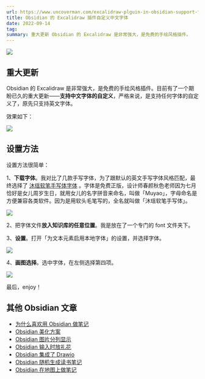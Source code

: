 ```yaml
---
url: https://www.uncoverman.com/excalidraw-plguin-in-obsidian-support-font-custom.html
title: Obsidian 的 Excalidraw 插件自定义中文字体
date: 2022-09-14
tag: 
summary: 重大更新 Obsidian 的 Excalidraw 是非常强大，是免费的手绘风格插件。
---
```

![](https://vip1.loli.io/2022/02/26/NBIYJu1AjEov72S.png)

## [](#重大更新 "重大更新")重大更新

Obsidian 的 Excalidraw 是非常强大，是免费的手绘风格插件。目前有了一个期盼已久的重大更新——**支持中文字体的自定义**，严格来说，是支持任何字体的自定义了，原先只支持英文字体。

效果如下：  

![](https://vip1.loli.io/2022/02/26/ib3ge2f7WlQEACa.png)

## [](#设置方法 "设置方法")设置方法

设置方法很简单：

1、**下载字体**。我对比了几款手写字体，为了跟默认的英文手写字体风格匹配，最终选择了 [沐瑶软笔手写体字体](https://www.fonts.net.cn/font-35068393713.html) 。字体是免费正版，设计师春颜秋色老师因为七月恰好是女儿周岁生日，就用女儿的名字拼音来命名，叫做「Muyao」，字母命名是方便兼容各类软件。因为是用软头毛笔写的，全名就叫做「沐瑶软笔手写体」。  

![](https://vip2.loli.io/2022/02/26/kKHXl7wzaTFLWrV.png)

  
2、把字体文件**放入知识库的任意位置**。我是放在了一个专门的 font 文件夹下。

3、**设置**。打开「为文本元素启用本地字体」的设置，并选择字体。

![](https://vip1.loli.io/2022/02/26/MqEJrDsQVRHt8lN.png)

4、**画图选择**。选中字体，在左侧选择第四项。  

![](https://vip1.loli.io/2022/02/26/xBcn8HDyYLjvOZu.png)

最后，enjoy！

## [](#其他-Obsidian-文章 "其他 Obsidian 文章")其他 Obsidian 文章

*   [为什么喜欢用 Obsidian 做笔记](https://www.uncoverman.com/the-reason-for-choosing-obsidian.html)
*   [Obsidian 美化方案](https://www.uncoverman.com/obsidian-beautification.html)
*   [Obsidian 图片分列显示](https://www.uncoverman.com/obsidian-image-grid-setting.html)
*   [Obsidian 输入时放礼花](https://www.uncoverman.com/obsidian-confetti.html)
*   [Obsidian 集成了 Drawio](https://www.uncoverman.com/obsidian-integrate-with-drawio.html)
*   [Obsidian 随机生成读书笔记](https://www.uncoverman.com/random-notes-in-obsidian.html)
*   [Obsidian 在地图上做笔记](https://www.uncoverman.com/obsidian-map-view.html)